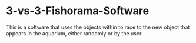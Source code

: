 # 3-vs-3-Fishorama-Software
This is a software that uses the objects within to race to the new object that appears in the aquarium, either randomly or by the user.
